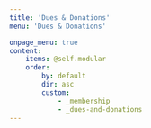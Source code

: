 ```yaml
---
title: 'Dues & Donations'
menu: 'Dues & Donations'

onpage_menu: true
content:
    items: @self.modular
    order:
        by: default
        dir: asc
        custom:
            - _membership
            - _dues-and-donations
---
```


